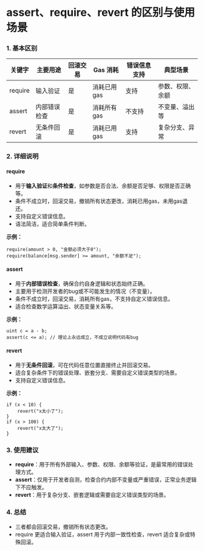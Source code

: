 # assert、require、revert 的区别与使用场景

### 1. 基本区别

| 关键字   | 主要用途         | 回滚交易 | Gas 消耗         | 错误信息支持 | 典型场景         |
|----------|------------------|----------|------------------|--------------|------------------|
| require  | 输入验证         | 是       | 消耗已用gas      | 支持         | 参数、权限、余额 |
| assert   | 内部错误检查     | 是       | 消耗所有gas      | 不支持       | 不变量、溢出等   |
| revert   | 无条件回滚       | 是       | 消耗已用gas      | 支持         | 复杂分支、异常   |

### 2. 详细说明

#### require
- 用于**输入验证**和**条件检查**，如参数是否合法、余额是否足够、权限是否正确等。
- 条件不成立时，回滚交易，撤销所有状态更改，消耗已用gas，未用gas退还。
- 支持自定义错误信息。
- 语法简洁，适合简单条件判断。

**示例：**
```solidity
require(amount > 0, "金额必须大于0");
require(balance[msg.sender] >= amount, "余额不足");
```

#### assert
- 用于**内部错误检查**，确保合约自身逻辑和状态始终正确。
- 主要用于检测开发者的bug或不可能发生的情况（不变量）。
- 条件不成立时，回滚交易，消耗所有gas，不支持自定义错误信息。
- 适合检查数学运算溢出、状态变量关系等。

**示例：**
```solidity
uint c = a - b;
assert(c <= a); // 理论上永远成立，不成立说明代码有bug
```

#### revert
- 用于**无条件回滚**，可在代码任意位置直接终止并回滚交易。
- 适合复杂条件下的错误处理、嵌套分支、需要自定义错误类型的场景。
- 支持自定义错误信息。

**示例：**
```solidity
if (x < 10) {
    revert("x太小了");
}
if (x > 100) {
    revert("x太大了");
}
```

### 3. 使用建议
- **require**：用于所有外部输入、参数、权限、余额等验证，是最常用的错误处理方式。
- **assert**：仅用于开发者自测，检查合约内部不变量或严重错误，正常业务逻辑下不应触发。
- **revert**：用于复杂分支、嵌套逻辑或需要自定义错误类型的场景。

### 4. 总结
- 三者都会回滚交易，撤销所有状态更改。
- require 更适合输入验证，assert 用于内部一致性检查，revert 适合复杂或特殊回滚。 